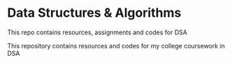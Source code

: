 # Data Structures & Algorithms
This repo contains resources, assignments and codes for DSA

This repository contains resources and codes for my college coursework in DSA
